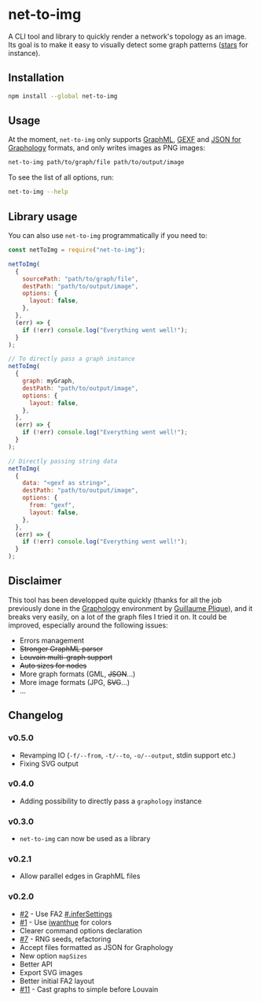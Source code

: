 # net-to-img

A CLI tool and library to quickly render a network's topology as an image. Its goal is to make it easy to visually detect some graph patterns ([stars](<https://en.wikipedia.org/wiki/Star_(graph_theory)>) for instance).

## Installation

```bash
npm install --global net-to-img
```

## Usage

At the moment, `net-to-img` only supports [GraphML](https://en.wikipedia.org/wiki/GraphML), [GEXF](https://gephi.org/gexf/format/) and [JSON for Graphology](https://graphology.github.io/serialization.html#format) formats, and only writes images as PNG images:

```bash
net-to-img path/to/graph/file path/to/output/image
```

To see the list of all options, run:

```bash
net-to-img --help
```

## Library usage

You can also use `net-to-img` programmatically if you need to:

```js
const netToImg = require("net-to-img");

netToImg(
  {
    sourcePath: "path/to/graph/file",
    destPath: "path/to/output/image",
    options: {
      layout: false,
    },
  },
  (err) => {
    if (!err) console.log("Everything went well!");
  }
);

// To directly pass a graph instance
netToImg(
  {
    graph: myGraph,
    destPath: "path/to/output/image",
    options: {
      layout: false,
    },
  },
  (err) => {
    if (!err) console.log("Everything went well!");
  }
);

// Directly passing string data
netToImg(
  {
    data: "<gexf as string>",
    destPath: "path/to/output/image",
    options: {
      from: "gexf",
      layout: false,
    },
  },
  (err) => {
    if (!err) console.log("Everything went well!");
  }
);
```

## Disclaimer

This tool has been developped quite quickly (thanks for all the job previously done in the [Graphology](https://github.com/graphology) environment by [Guillaume Plique](http://github.com/yomguithereal)), and it breaks very easily, on a lot of the graph files I tried it on. It could be improved, especially around the following issues:

- Errors management
- ~~Stronger GraphML parser~~
- ~~Louvain multi-graph support~~
- ~~Auto sizes for nodes~~
- More graph formats (GML, ~~JSON~~...)
- More image formats (JPG, ~~SVG~~...)
- ...

## Changelog

### v0.5.0

- Revamping IO (`-f/--from`, `-t/--to`, `-o/--output`, stdin support etc.)
- Fixing SVG output

### v0.4.0

- Adding possibility to directly pass a `graphology` instance

### v0.3.0

- `net-to-img` can now be used as a library

### v0.2.1

- Allow parallel edges in GraphML files

### v0.2.0

- [#2](https://github.com/jacomyal/net-to-img/issues/2) - Use FA2 [#.inferSettings](https://github.com/graphology/graphology-layout-forceatlas2#infersettings)
- [#1](https://github.com/jacomyal/net-to-img/issues/1) - Use [iwanthue](https://www.npmjs.com/package/iwanthue) for colors
- Clearer command options declaration
- [#7](https://github.com/jacomyal/net-to-img/issues/7) - RNG seeds, refactoring
- Accept files formatted as JSON for Graphology
- New option `mapSizes`
- Better API
- Export SVG images
- Better initial FA2 layout
- [#11](https://github.com/jacomyal/net-to-img/issues/11) - Cast graphs to simple before Louvain

